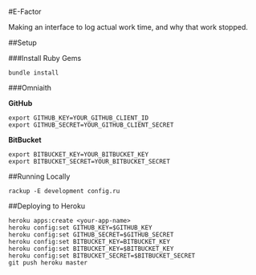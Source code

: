 #E-Factor

Making an interface to log actual work time, and why that work stopped.

##Setup

###Install Ruby Gems

`bundle install`

###Omniaith

**GitHub**

```
export GITHUB_KEY=YOUR_GITHUB_CLIENT_ID
export GITHUB_SECRET=YOUR_GITHUB_CLIENT_SECRET
```

**BitBucket**

```
export BITBUCKET_KEY=YOUR_BITBUCKET_KEY
export BITBUCKET_SECRET=YOUR_BITBUCKET_SECRET
```

##Running Locally

`rackup -E development config.ru`

##Deploying to Heroku

```
heroku apps:create <your-app-name>
heroku config:set GITHUB_KEY=$GITHUB_KEY
heroku config:set GITHUB_SECRET=$GITHUB_SECRET
heroku config:set BITBUCKET_KEY=BITBUCKET_KEY
heroku config:set BITBUCKET_KEY=$BITBUCKET_KEY
heroku config:set BITBUCKET_SECRET=$BITBUCKET_SECRET
git push heroku master
```
